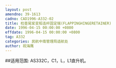 ```yaml
---
layout: post
amendno: 39-1613
cadno: CAD1996-A332-02
title: 检查尾桨变矩连杆固定端(FLAPPINGHINGERETAINER)
date: 1996-04-15 00:00:00 +0800
effdate: 1996-04-15 00:00:00 +0800
tag: A332
categories: 民航中南管理局适航处
author: 祝海鹰
---
```


##适用范围:
AS332C，C1，L，L1直升机。

